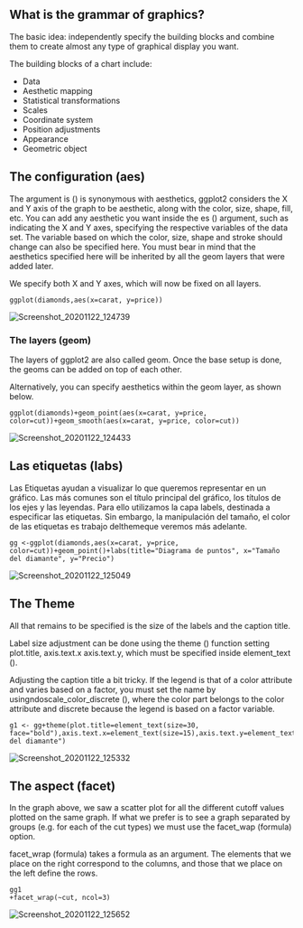 ## What is the grammar of graphics?
The basic idea: independently specify the building blocks and combine them to create almost any type of graphical display you want.

The building blocks of a chart include:

* Data
* Aesthetic mapping
* Statistical transformations
* Scales
* Coordinate system
* Position adjustments
* Appearance
* Geometric object

## The configuration (aes)

The argument is () is synonymous with aesthetics, ggplot2 considers the X and Y axis of the graph to be aesthetic, along with the color, size, shape, fill, etc. You can add any aesthetic you want inside the es () argument, such as indicating the X and Y axes, specifying the respective variables of the data set. The variable based on which the color, size, shape and stroke should change can also be specified here. You must bear in mind that the aesthetics specified here will be inherited by all the geom layers that were added later.

We specify both X and Y axes, which will now be fixed on all layers.

```
ggplot(diamonds,aes(x=carat, y=price))
```

![Screenshot_20201122_124739](https://i.imgur.com/0SwREFv.png)

### The layers (geom)

The layers of ggplot2 are also called geom. Once the base setup is done, the geoms can be added on top of each other.

Alternatively, you can specify aesthetics within the geom layer, as shown below.

```
ggplot(diamonds)+geom_point(aes(x=carat, y=price, color=cut))+geom_smooth(aes(x=carat, y=price, color=cut))
```
![Screenshot_20201122_124433](https://i.imgur.com/aipbzBw.png)

## Las etiquetas (labs)

Las Etiquetas ayudan a visualizar lo que queremos representar en un gráfico. Las más comunes son el título principal del gráfico, los títulos de los ejes y las leyendas. Para ello utilizamos la capa labels, destinada a especificar las etiquetas. Sin embargo, la manipulación del tamaño, el color de las etiquetas es trabajo delthemeque veremos más adelante.

```
gg <-ggplot(diamonds,aes(x=carat, y=price, color=cut))+geom_point()+labs(title="Diagrama de puntos", x="Tamaño del diamante", y="Precio")
```

![Screenshot_20201122_125049](https://i.imgur.com/xpVEBVU.png)

## The Theme

All that remains to be specified is the size of the labels and the caption title.

Label size adjustment can be done using the theme () function setting plot.title, axis.text.x axis.text.y, which must be specified inside element_text ().

Adjusting the caption title a bit tricky. If the legend is that of a color attribute and varies based on a factor, you must set the name by usingndoscale_color_discrete (), where the color part belongs to the color attribute and discrete because the legend is based on a factor variable.

```
g1 <- gg+theme(plot.title=element_text(size=30, face="bold"),axis.text.x=element_text(size=15),axis.text.y=element_text(size=15),axis.title.x=element_text(size=20),axis.title.y=element_text(size=20))+scale_color_discrete(name="Corte del diamante")
```

![Screenshot_20201122_125332](https://i.imgur.com/B8oNLXe.png)

## The aspect (facet)

In the graph above, we saw a scatter plot for all the different cutoff values ​​plotted on the same graph. If what we prefer is to see a graph separated by groups (e.g. for each of the cut types) we must use the facet_wap ​​(formula) option.

facet_wrap (formula) takes a formula as an argument. The elements that we place on the right correspond to the columns, and those that we place on the left define the rows.

```
gg1
+facet_wrap(~cut, ncol=3)
```

![Screenshot_20201122_125652](https://i.imgur.com/w858jfE.png)
